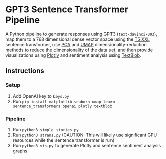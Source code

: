 # GPT3 Sentence Transformer Pipeline
A Python pipeline to generate responses using GPT3 (`text-davinci-003`), map them to a 768 dimensional dense vector space using the [T5 XXL](https://huggingface.co/sentence-transformers/sentence-t5-xxl) sentence transformer, use [PCA](https://en.wikipedia.org/wiki/Principal_component_analysis) and [UMAP](https://umap-learn.readthedocs.io/en/latest/) dimensionality-reduction methods to reduce the dimensionality of the data set, and then provide visualizations using [Plotly](https://github.com/plotly/plotly.py) and sentiment analysis using [TextBlob](https://textblob.readthedocs.io/en/dev/]).

## Instructions 
### Setup
1) Add OpenAI key to `keys.py`
2) Run `pip install matplotlib seaborn umap-learn sentence_transformers openai plotly textblob`

### Pipeline
1) Run `python3 simple_stories.py`
2) Run `python3 strans.py` (CAUTION: This will likely use significant GPU resources while the sentence transformer is run)
3) Run `python3 vis.py` to generate Plotly and sentence sentiment analysis graphs

